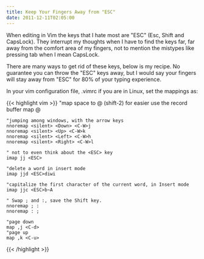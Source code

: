 ```yaml
---
title: Keep Your Fingers Away from "ESC"
date: 2011-12-11T02:05:00
---
```


When editing in Vim the keys that I hate most are "ESC" (Esc, Shift and CapsLock). They interrupt my thoughts when I have to find the keys far, far away from the comfort area of my fingers, not to mention the mistypes like pressing tab when I mean CapsLock.

<!--more-->

There are many ways to get rid of these keys, below is my recipe.
No guarantee you can throw the "ESC" keys away, but I would say your fingers will stay away from "ESC" for 80% of your typing experience.

In your vim configuration file, .vimrc if you are in Linux, set the mappings as:


{{< highlight vim >}}
    "map space to @ (shift-2) for easier use the record buffer
    map <space> @

    "jumping among windows, with the arrow keys
    nnoremap <silent> <Down> <C-W>j
    nnoremap <silent> <Up> <C-W>k
    nnoremap <silent> <Left> <C-W>h
    nnoremap <silent> <Right> <C-W>l

    " not to even think about the <ESC> key
    imap jj <ESC>

    "delete a word in insert mode
    imap jjd <ESC>diwi

    "capitalize the first character of the current word, in Insert mode
    imap jjc <ESC>b~A

    " Swap ; and :, save the Shift key.
    nnoremap ; :
    nnoremap : ;

    "page down
    map ,j <C-d>
    "page up
    map ,k <C-u>
{{< /highlight >}}

